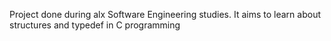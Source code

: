 Project done during alx Software Engineering studies. It aims to learn about structures and typedef in C programming
